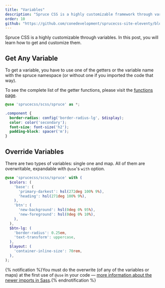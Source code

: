 ```yaml
---
title: "Variables"
description: "Spruce CSS is a highly customizable framework through variables. In this post, you will learn how to customize and get them."
order: 10
github: "https://github.com/conedevelopment/sprucecss-site-eleventy/blob/main/src/docs/customization/variables.md"
---
```


<p class="lead">Spruce CSS is a highly customizable through variables. In this post, you will learn how to get and customize them.</p>

## Get Any Variable

To get a variable, you have to use one of the getters or the variable name with the spruce namespace (or without one if you imported the code that way).

To see the complete list of the getter functions, please visit the [functions page](/docs/sass/functions).

```scss
@use 'sprucecss/scss/spruce' as *;

.component {
  border-radius: config('border-radius-lg', $display);
  color: color('secondary');
  font-size: font-size('h2');
  padding-block: spacer('m');
}
```

## Override Variables

There are two types of variables: single one and map. All of them are overwritable, expandable with ```@use```'s ```with``` option.

```scss
@use 'sprucecss/scss/spruce' with (
  $colors: (
    'base': (
      'primary-darkest': hsl(272deg 100% 9%),
      'heading': hsl(271deg 100% 9%),
    ),
    'btn': (
      'new-background': hsl(0deg 0% 95%),
      'new-foreground': hsl(0deg 0% 10%),
    ),
  ),
  $btn-lg: (
    'border-radius': 0.25em,
    'text-transform': uppercase,
  ),
  $layout: (
    'container-inline-size': 70rem,
  ),
);
```
{% notification %}You must do the overwrite (of any of the variables or maps) at the first use of <code>@use</code> in your code — <a href="https://sass-lang.com/documentation/at-rules/use">more information about the newer imports in Sass</a>.{% endnotification %}
